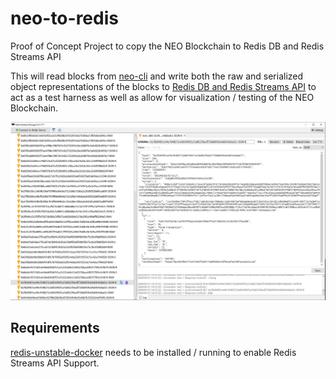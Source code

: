 # neo-to-redis
Proof of Concept Project to copy the NEO Blockchain to Redis DB and Redis Streams API

This will read blocks from [neo-cli](https://github.com/neo-project/neo-cli) and write both the raw and serialized object representations of the blocks to [Redis DB and Redis Streams API](https://github.com/antirez/redis) to act as a test harness as well as allow for visualization / testing of the NEO Blockchain.

<p align="center">
  <img src="NeoRedis.JPG" />
</p>

## Requirements
[redis-unstable-docker](https://github.com/gubanotorious/redis-unstable-docker) needs to be installed / running to enable Redis Streams API Support.
